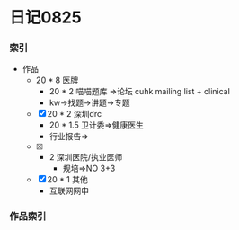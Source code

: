 # 日记0825

### 索引

- 作品
    + 20 * 8 医牌
        * 20 * 2 喵喵题库 =>论坛 cuhk mailing list + clinical
        * kw->找题->讲题->专题 
    + [x] 20 * 2 深圳drc
        * 20 * 1.5 卫计委=>健康医生
        * 行业报告=>
    + [x] * 2 深圳医院/执业医师
        * 规培=>NO 3+3
    + [x] 20 * 1 其他
        * 互联网网申
        
### 作品索引